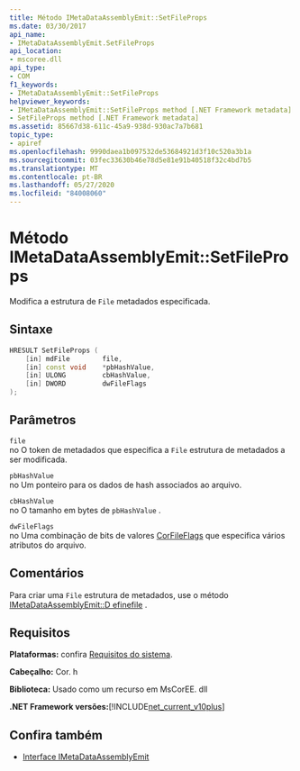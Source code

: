 ```yaml
---
title: Método IMetaDataAssemblyEmit::SetFileProps
ms.date: 03/30/2017
api_name:
- IMetaDataAssemblyEmit.SetFileProps
api_location:
- mscoree.dll
api_type:
- COM
f1_keywords:
- IMetaDataAssemblyEmit::SetFileProps
helpviewer_keywords:
- IMetaDataAssemblyEmit::SetFileProps method [.NET Framework metadata]
- SetFileProps method [.NET Framework metadata]
ms.assetid: 85667d38-611c-45a9-938d-930ac7a7b681
topic_type:
- apiref
ms.openlocfilehash: 9990daea1b097532de53684921d3f10c520a3b1a
ms.sourcegitcommit: 03fec33630b46e78d5e81e91b40518f32c4bd7b5
ms.translationtype: MT
ms.contentlocale: pt-BR
ms.lasthandoff: 05/27/2020
ms.locfileid: "84008060"
---
```

# <a name="imetadataassemblyemitsetfileprops-method"></a>Método IMetaDataAssemblyEmit::SetFileProps
Modifica a estrutura de `File` metadados especificada.  
  
## <a name="syntax"></a>Sintaxe  
  
```cpp  
HRESULT SetFileProps (  
    [in] mdFile        file,  
    [in] const void    *pbHashValue,
    [in] ULONG         cbHashValue,  
    [in] DWORD         dwFileFlags  
);  
```  
  
## <a name="parameters"></a>Parâmetros  
 `file`  
 no O token de metadados que especifica a `File` estrutura de metadados a ser modificada.  
  
 `pbHashValue`  
 no Um ponteiro para os dados de hash associados ao arquivo.  
  
 `cbHashValue`  
 no O tamanho em bytes de `pbHashValue` .  
  
 `dwFileFlags`  
 no Uma combinação de bits de valores [CorFileFlags](corfileflags-enumeration.md) que especifica vários atributos do arquivo.  
  
## <a name="remarks"></a>Comentários  
 Para criar uma `File` estrutura de metadados, use o método [IMetaDataAssemblyEmit::D efinefile](imetadataassemblyemit-definefile-method.md) .  
  
## <a name="requirements"></a>Requisitos  
 **Plataformas:** confira [Requisitos do sistema](../../get-started/system-requirements.md).  
  
 **Cabeçalho:** Cor. h  
  
 **Biblioteca:** Usado como um recurso em MsCorEE. dll  
  
 **.NET Framework versões:**[!INCLUDE[net_current_v10plus](../../../../includes/net-current-v10plus-md.md)]  
  
## <a name="see-also"></a>Confira também

- [Interface IMetaDataAssemblyEmit](imetadataassemblyemit-interface.md)

